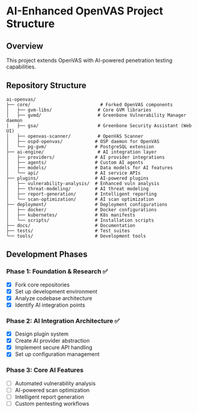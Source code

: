 # AI-Enhanced OpenVAS Project Structure

## Overview
This project extends OpenVAS with AI-powered penetration testing capabilities.

## Repository Structure

```
ai-openvas/
├── core/                          # Forked OpenVAS components
│   ├── gvm-libs/                 # Core GVM libraries
│   ├── gvmd/                     # Greenbone Vulnerability Manager daemon
│   ├── gsa/                      # Greenbone Security Assistant (Web UI)
│   ├── openvas-scanner/          # OpenVAS Scanner
│   ├── ospd-openvas/            # OSP daemon for OpenVAS
│   └── pg-gvm/                  # PostgreSQL extension
├── ai-engine/                    # AI integration layer
│   ├── providers/               # AI provider integrations
│   ├── agents/                  # Custom AI agents
│   ├── models/                  # Data models for AI features
│   └── api/                     # AI service APIs
├── plugins/                     # AI-powered plugins
│   ├── vulnerability-analysis/  # Enhanced vuln analysis
│   ├── threat-modeling/         # AI threat modeling
│   ├── report-generation/       # Intelligent reporting
│   └── scan-optimization/       # AI scan optimization
├── deployment/                  # Deployment configurations
│   ├── docker/                  # Docker configurations
│   ├── kubernetes/              # K8s manifests
│   └── scripts/                 # Installation scripts
├── docs/                        # Documentation
├── tests/                       # Test suites
└── tools/                       # Development tools
```

## Development Phases

### Phase 1: Foundation & Research ✅
- [x] Fork core repositories
- [x] Set up development environment
- [x] Analyze codebase architecture
- [x] Identify AI integration points

### Phase 2: AI Integration Architecture ✅
- [x] Design plugin system
- [x] Create AI provider abstraction
- [x] Implement secure API handling
- [x] Set up configuration management

### Phase 3: Core AI Features
- [ ] Automated vulnerability analysis
- [ ] AI-powered scan optimization
- [ ] Intelligent report generation
- [ ] Custom pentesting workflows
